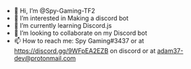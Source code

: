 - 👋 Hi, I’m @Spy-Gaming-TF2
- 👀 I’m interested in Making a discord bot
- 🌱 I’m currently learning Discord.js
- 💞️ I’m looking to collaborate on my Discord bot
- 📫 How to reach me: Spy Gaming#3437 or at https://discord.gg/9WFpEA2EZB on discord or at adam37-dev@protonmail.com
<!---
Spy-Gaming-TF2/Spy-Gaming-TF2 is a ✨ special ✨ repository because its `README.md` (this file) appears on your GitHub profile.
You can click the Preview link to take a look at your changes.
--->

